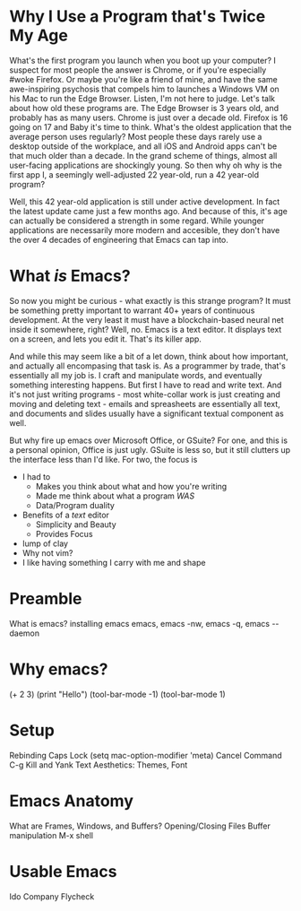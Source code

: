 # Why I Use a Program that's Twice My Age

What's the first program you launch when you boot up your computer? I suspect for most people the answer is Chrome, or if you're especially #woke Firefox. Or maybe you're like a friend of mine, and have the same awe-inspiring psychosis that compels him to launches a Windows VM on his Mac to run the Edge Browser. Listen, I'm not here to judge. Let's talk about how old these programs are. The Edge Browser is 3 years old, and probably has as many users. Chrome is just over a decade old. Firefox is 16 going on 17 and Baby it's time to think. What's the oldest application that the average person uses regularly? Most people these days rarely use a desktop outside of the workplace, and all iOS and Android apps can't be that much older than a decade. In the grand scheme of things, almost all user-facing applications are shockingly young. So then why oh why is the first app I, a seemingly well-adjusted 22 year-old, run a 42 year-old program?

Well, this 42 year-old application is still under active development. In fact the latest update came just a few months ago. And because of this, it's age can actually be considered a strength in some regard. While younger applications are necessarily more modern and accesible, they don't have the over 4 decades of engineering that Emacs can tap into.

# What _is_ Emacs?

So now you might be curious - what exactly is this strange program? It must be something pretty important to warrant 40+ years of continuous development. At the very least it must have a blockchain-based neural net inside it somewhere, right? Well, no. Emacs is a text editor. It displays text on a screen, and lets you edit it. That's its killer app.

And while this may seem like a bit of a let down, think about how important, and actually all encompasing that task is. As a programmer by trade, that's essentially all my job is. I craft and manipulate words, and eventually something interesting happens. But first I have to read and write text. And it's not just writing programs - most white-collar work is just creating and moving and deleting text - emails and spreasheets are essentially all text, and documents and slides usually have a significant textual component as well.

But why fire up emacs over Microsoft Office, or GSuite? For one, and this is a personal opinion, Office is just ugly. GSuite is less so, but it still clutters up the interface less than I'd like. For two, the focus is 

- I had to
  - Makes you think about what and how you're writing
  - Made me think about what a program *WAS*
   - Data/Program duality
- Benefits of a _*text*_ editor
  - Simplicity and Beauty
  - Provides Focus
- lump of clay
- Why not vim?
 - I like having something I carry with me and shape
 
# Preamble
What is emacs?
installing emacs
emacs, emacs -nw, emacs -q, emacs --daemon

# Why emacs?
(+ 2 3)
(print "Hello")
(tool-bar-mode -1)
(tool-bar-mode 1)

# Setup
Rebinding Caps Lock
(setq mac-option-modifier 'meta)
Cancel Command C-g
Kill and Yank Text
Aesthetics: Themes, Font

# Emacs Anatomy
What are Frames, Windows, and Buffers?
Opening/Closing Files
Buffer manipulation
M-x shell

# Usable Emacs
Ido
Company
Flycheck
